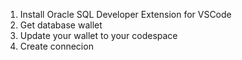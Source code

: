 1. Install Oracle SQL Developer Extension for VSCode
2. Get database wallet
3. Update your wallet to your codespace
4. Create connecion